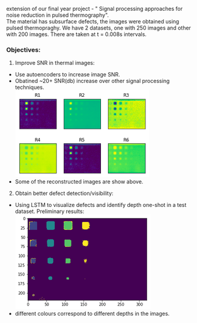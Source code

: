 
extension of our final year project - " Signal processing approaches for noise reduction in pulsed thermography".<br>
The material has subsurface defects, the images were obtained using pulsed thermopraghy. We have 2 datasets, one with 250 images and other with 200 images. There are taken at t = 0.008s intervals. 
### Objectives:
1. Improve SNR in thermal images:<br>
  - Use autoencoders to increase image SNR. <br>
  - Obatined ~20+ SNR(db) increase over other signal processing techniques. <br>
  ![](images/ae.png)
  - Some of the reconstructed images are show above. 
2. Obtain better defect detection/visibility:<br>
  - Using LSTM to visualize defects and identify depth one-shot in a test dataset. Preliminary results:
  ![](images/lstm.png)
  - different colours correspond to different depths in the images. 
 
